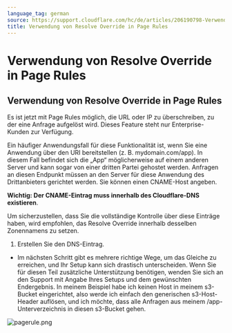 ```yaml
---
language_tag: german
source: https://support.cloudflare.com/hc/de/articles/206190798-Verwendung-von-Resolve-Override-in-Page-Rules
title: Verwendung von Resolve Override in Page Rules 
---
```


# Verwendung von Resolve Override in Page Rules 

## Verwendung von Resolve Override in Page Rules

Es ist jetzt mit Page Rules möglich, die URL oder IP zu überschreiben, zu der eine Anfrage aufgelöst wird. Dieses Feature steht nur Enterprise-Kunden zur Verfügung.

Ein häufiger Anwendungsfall für diese Funktionalität ist, wenn Sie eine Anwendung über den URI bereitstellen (z. B. mydomain.com/app). In diesem Fall befindet sich die „App“ möglicherweise auf einem anderen Server und kann sogar von einer dritten Partei gehostet werden. Anfragen an diesen Endpunkt müssen an den Server für diese Anwendung des Drittanbieters gerichtet werden. Sie können einen CNAME-Host angeben.

**Wichtig: Der CNAME-Eintrag muss innerhalb des Cloudflare-DNS existieren**.

Um sicherzustellen, dass Sie die vollständige Kontrolle über diese Einträge haben, wird empfohlen, das Resolve Override innerhalb desselben Zonennamens zu setzen.

1.  Erstellen Sie den DNS-Eintrag.

-   Im nächsten Schritt gibt es mehrere richtige Wege, um das Gleiche zu erreichen, und Ihr Setup kann sich drastisch unterscheiden. Wenn Sie für diesen Teil zusätzliche Unterstützung benötigen, wenden Sie sich an den Support mit Angabe Ihres Setups und dem gewünschten Endergebnis. In meinem Beispiel habe ich keinen Host in meinem s3-Bucket eingerichtet, also werde ich einfach den generischen s3-Host-Header auflösen, und ich möchte, dass alle Anfragen aus meinem /app-Unterverzeichnis in diesen s3-Bucket gehen. 

![pagerule.png](/support/static/pagerule.png)

